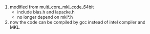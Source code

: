 
1. modified from multi_core_mkl_code_64bit
	- include blas.h and lapacke.h
    - no longer depend on mkl*.h   
2. now the code can be compiled by gcc instead of intel compiler and MKL.  


